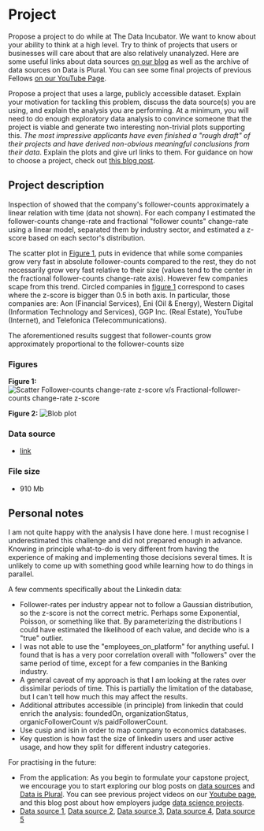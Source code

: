 # Project

Propose a project to do while at The Data Incubator. We want to know
about your ability to think at a high level. Try to think of projects
that users or businesses will care about that are also relatively
unanalyzed. Here are some useful links about data sources [on our
blog](http://blog.thedataincubator.com/tag/data-sources/) as well as the
archive of data sources on Data is Plural. You can see some final
projects of previous Fellows [on our YouTube
Page](https://www.youtube.com/playlist?list=PLOE4k9MRzZanWmZ7MBrJFi7ZekYmVqEIV).

Propose a project that uses a large, publicly accessible
dataset. Explain your motivation for tackling this problem, discuss the
data source(s) you are using, and explain the analysis you are
performing. At a minimum, you will need to do enough exploratory data
analysis to convince someone that the project is viable and generate two
interesting non-trivial plots supporting this. *The most impressive
applicants have even finished a "rough draft" of their projects and have
derived non-obvious meaningful conclusions from their data*. Explain the
plots and give url links to them. For guidance on how to choose a
project, check out [this blog
post](http://blog.thedataincubator.com/2017/01/how-employers-judge-data-science-projects/).

## Project description

Inspection of showed that the company's follower-counts approximately
a linear relation with time (data not shown). For each company I
estimated the follower-counts change-rate and fractional "follower
counts" change-rate using a linear model, separated them by industry
sector, and estimated a z-score based on each sector's
distribution. 

The scatter plot in [Figure
1](https://github.com/sebajara/dataincubator_challenge/tree/master/project/FIG1.png),
puts in evidence that while some companies grow very fast in absolute
follower-counts compared to the rest, they do not necessarily grow
very fast relative to their size (values tend to the center in the
fractional follower-counts change-rate axis). However few companies
scape from this trend. Circled companies in [figure
1]((https://github.com/sebajara/dataincubator_challenge/tree/master/project/FIG1.png))
correspond to cases where the z-score is bigger than 0.5 in both
axis. In particular, those companies are: Aon (Financial Services), Eni
(Oil & Energy), Western Digital (Information Technology and Services),
GGP Inc. (Real Estate), YouTube (Internet), and Telefonica
(Telecommunications).

The aforementioned results suggest that follower-counts grow
approximately proportional to the follower-counts size

### Figures

**Figure 1:**
![Scatter Follower-counts change-rate z-score v/s Fractional-follower-counts change-rate z-score](/FIG1.png)

**Figure 2:**
![Blob plot](/FIG2.png)

### Data source

* [link](https://s3-us-west-2.amazonaws.com/documents.thinknum.com/dataset_dump/flikerqvnk/temp_datalab_records_linkedin_company.zip)

### File size

* 910 Mb

## Personal notes

I am not quite happy with the analysis I have done here. I must
recognise I underestimated this challenge and did not prepared enough in
advance. Knowing in principle what-to-do is very different from having
the experience of making and implementing those decisions several
times. It is unlikely to come up with something good while learning how
to do things in parallel. 

A few comments specifically about the Linkedin data:
* Follower-rates per industry appear not to follow a Gaussian
  distribution, so the z-score is not the correct metric. Perhaps some
  Exponential, Poisson, or something like that. By parameterizing the
  distributions I could have estimated the likelihood of each value, and
  decide who is a "true" outlier.
* I was not able to use the "employees_on_platform" for anything
  useful. I found that is has a very poor correlation overall with
  "followers" over the same period of time, except for a few companies
  in the Banking industry.
* A general caveat of my approach is that I am looking at the rates
  over dissimilar periods of time. This is partially the limitation of
  the database, but I can't tell how much this may affect the results.
* Additional attributes accessible (in principle) from linkedin that
  could enrich the analysis: foundedOn, organizationStatus,
  organicFollowerCount v/s paidFollowerCount.
* Use cusip and isin in order to map company to economics databases.
* Key question is how fast the size of linkedin users and user active
  usage, and how they split for different industry categories.
  
For practising in the future:
* From the application: As you begin to formulate your capstone project,
  we encourage you to start exploring our blog posts on [data sources](https://blog.thedataincubator.com/tag/data-sources/) and
  [Data is Plural](https://tinyletter.com/data-is-plural/archive). You can see previous project videos on our [Youtube
  page](https://www.youtube.com/playlist?list=PLOE4k9MRzZanWmZ7MBrJFi7ZekYmVqEIV), and this blog post about how employers judge [data science
  projects](https://blog.thedataincubator.com/2017/01/how-employers-judge-data-science-projects/).
* [Data source 1](https://blog.thedataincubator.com/2014/10/data-sources-for-cool-data-science-projects-part-1/), 
  [Data source 2](https://blog.thedataincubator.com/2014/10/data-sources-for-cool-data-science-projects-part-2/),
  [Data source 3](https://blog.thedataincubator.com/2016/10/data-sources-for-cool-data-science-projects-part-3/),
  [Data source 4](https://blog.thedataincubator.com/2016/10/data-sources-for-cool-data-science-projects-part-4/),
  [Data source 5](https://blog.thedataincubator.com/2016/10/data-sources-for-cool-data-science-projects-part-5/)




